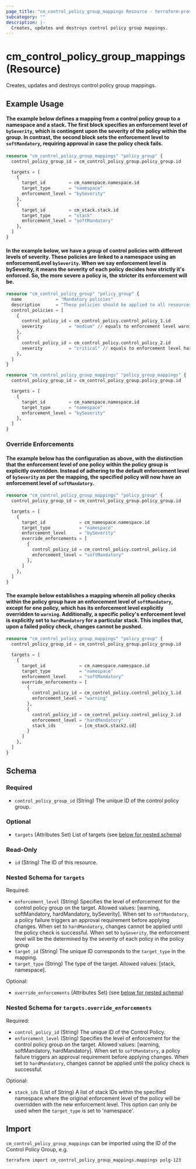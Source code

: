 ```yaml
---
page_title: "cm_control_policy_group_mappings Resource - terraform-provider-cm"
subcategory: ""
description: |-
  Creates, updates and destroys control policy group mappings.
---
```


# cm_control_policy_group_mappings (Resource)

Creates, updates and destroys control policy group mappings.

## Example Usage

#### The example below defines a mapping from a control policy group to a namespace and a stack. The first block specifies an enforcement level of `bySeverity`, which is contingent upon the severity of the policy within the group. In contrast, the second block sets the enforcement level to `softMandatory`, requiring approval in case the policy check fails.
```terraform
resource "cm_control_policy_group_mappings" "policy_group" {
  control_policy_group_id = cm_control_policy_group.policy_group.id

  targets = [
    {
      target_id         = cm_namespace.namespace.id
      target_type       = "namespace"
      enforcement_level = "bySeverity"
    },
    {
      target_id         = cm_stack.stack.id
      target_type       = "stack"
      enforcement_level = "softMandatory"
    },
  ]
}
```

#### In the example below, we have a group of control policies with different levels of severity. These policies are linked to a namespace using an enforcementLevel `bySeverity`. When we say enforcement level is bySeverity, it means the severity of each policy decides how strictly it's enforced. So, the more severe a policy is, the stricter its enforcement will be.
```terraform
resource "cm_control_policy_group" "policy_group" {
  name             = "Mandatory policies"
  description      = "These policies should be applied to all resources"
  control_policies = [
    {
      control_policy_id = cm_control_policy.control_policy_1.id
      severity          = "medium" // equals to enforcement level warning
    },
    {
      control_policy_id = cm_control_policy.control_policy_2.id
      severity          = "critical" // equals to enforcement level hardMandatory
    },
  ]
}

resource "cm_control_policy_group_mappings" "policy_group_mappings" {
  control_policy_group_id = cm_control_policy_group.policy_group.id

  targets = [
    {
      target_id         = cm_namespace.namespace.id
      target_type       = "namespace"
      enforcement_level = "bySeverity"
    },
  ]
}
```

### Override Enforcements
#### The example below has the configuration as above, with the distinction that the enforcement level of one policy within the policy group is explicitly overridden. Instead of adhering to the default enforcement level of `bySeverity` as per the mapping, the specified policy will now have an enforcement level of `softMandatory`.
```terraform
resource "cm_control_policy_group_mappings" "policy_group" {
  control_policy_group_id = cm_control_policy_group.policy_group.id

  targets = [
    {
      target_id             = cm_namespace.namespace.id
      target_type           = "namespace"
      enforcement_level     = "bySeverity"
      override_enforcements = [
        {
          control_policy_id = cm_control_policy.control_policy.id
          enforcement_level = "softMandatory"
        },
      ]
    },
  ]
}
```

#### The example below establishes a mapping wherein all policy checks within the policy group have an enforcement level of `softMandatory`, except for one policy, which has its enforcement level explicitly overridden to `warning`. Additionally, a specific policy's enforcement level is explicitly set to `hardMandatory` for a particular stack. This implies that, upon a failed policy check, changes cannot be pushed.
```terraform
resource "cm_control_policy_group_mappings" "policy_group" {
  control_policy_group_id = cm_control_policy_group.policy_group.id

  targets = [
    {
      target_id             = cm_namespace.namespace.id
      target_type           = "namespace"
      enforcement_level     = "softMandatory"
      override_enforcements = [
        {
          control_policy_id = cm_control_policy.control_policy_1.id
          enforcement_level = "warning"
        },
        {
          control_policy_id = cm_control_policy.control_policy_2.id
          enforcement_level = "hardMandatory"
          stack_ids         = [cm_stack.stack2.id]
        }
      ]
    },
  ]
}
```


<!-- schema generated by tfplugindocs -->
## Schema

### Required

- `control_policy_group_id` (String) The unique ID of the control policy group.

### Optional

- `targets` (Attributes Set) List of targets (see [below for nested schema](#nestedatt--targets))

### Read-Only

- `id` (String) The ID of this resource.

<a id="nestedatt--targets"></a>
### Nested Schema for `targets`

Required:

- `enforcement_level` (String) Specifies the level of enforcement for the control policy group on the target. Allowed values: [warning, softMandatory, hardMandatory, bySeverity]. When set to `softMandatory`, a policy failure triggers an approval requirement before applying changes. When set to `hardMandatory`, changes cannot be applied until the policy check is successful. When set to `bySeverity`, the enforcement level will be the determined by the severity of each policy in the policy group
- `target_id` (String) The unique ID corresponds to the `target_type` in the mapping.
- `target_type` (String) The type of the target. Allowed values: [stack, namespace].

Optional:

- `override_enforcements` (Attributes Set) (see [below for nested schema](#nestedatt--targets--override_enforcements))

<a id="nestedatt--targets--override_enforcements"></a>
### Nested Schema for `targets.override_enforcements`

Required:

- `control_policy_id` (String) The unique ID of the Control Policy.
- `enforcement_level` (String) Specifies the level of enforcement for the control policy group on the target. Allowed values: [warning, softMandatory, hardMandatory]. When set to `softMandatory`, a policy failure triggers an approval requirement before applying changes. When set to `hardMandatory`, changes cannot be applied until the policy check is successful.

Optional:

- `stack_ids` (List of String) A list of stack IDs within the specified namespace where the original enforcement level of the policy will be overridden with the new enforcement level. This option can only be used when the `target_type` is set to 'namespace'.

## Import

`cm_control_policy_group_mappings` can be imported using the ID of the Control Policy Group, e.g.

```shell
terraform import cm_control_policy_group_mappings.mappings polg-123
```